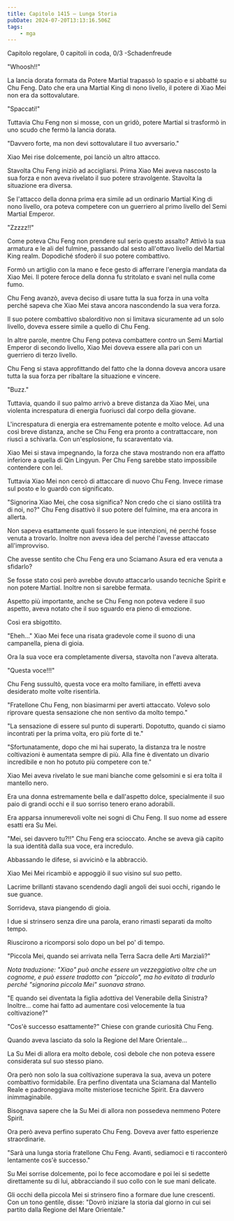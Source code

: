 ```yaml
---
title: Capitolo 1415 – Lunga Storia
pubDate: 2024-07-20T13:13:16.506Z
tags:
    - mga
---
```



Capitolo regolare,
0 capitoli in coda, 0/3
-Schadenfreude


"Whoosh!!"


La lancia dorata formata da Potere Martial trapassò lo spazio e si abbatté su Chu Feng. Dato che era una Martial King di nono livello, il potere di Xiao Mei non era da sottovalutare.


"Spaccati!"


Tuttavia Chu Feng non si mosse, con un gridò, potere Martial si trasformò in uno scudo che fermò la lancia dorata.


"Davvero forte, ma non devi sottovalutare il tuo avversario."


Xiao Mei rise dolcemente, poi lanciò un altro attacco.


Stavolta Chu Feng iniziò ad accigliarsi. Prima Xiao Mei aveva nascosto la sua forza e non aveva rivelato il suo potere stravolgente. Stavolta la situazione era diversa.


Se l'attacco della donna prima era simile ad un ordinario Martial King di nono livello, ora poteva competere con un guerriero al primo livello del Semi Martial Emperor.


"Zzzzz!!"


Come poteva Chu Feng non prendere sul serio questo assalto? Attivò la sua armatura e le ali del fulmine, passando dal sesto all'ottavo livello del Martial King realm. Dopodiché sfoderò il suo potere combattivo.


Formò un artiglio con la mano e fece gesto di afferrare l'energia mandata da Xiao Mei. Il potere feroce della donna fu stritolato e svanì nel nulla come fumo.


Chu Feng avanzò, aveva deciso di usare tutta la sua forza in una volta perché sapeva che Xiao Mei stava ancora nascondendo la sua vera forza.


Il suo potere combattivo sbalorditivo non si limitava sicuramente ad un solo livello, doveva essere simile a quello di Chu Feng.


In altre parole, mentre Chu Feng poteva combattere contro un Semi Martial Emperor di secondo livello, Xiao Mei doveva essere alla pari con un guerriero di terzo livello.


Chu Feng si stava approfittando del fatto che la donna doveva ancora usare tutta la sua forza per ribaltare la situazione e vincere.


"Buzz."


Tuttavia, quando il suo palmo arrivò a breve distanza da Xiao Mei, una violenta increspatura di energia fuoriuscì dal corpo della giovane.


L'increspatura di energia era estremamente potente e molto veloce. Ad una così breve distanza, anche se Chu Feng era pronto a contrattaccare, non riuscì a schivarla. Con un'esplosione, fu scaraventato via.


Xiao Mei si stava impegnando, la forza che stava mostrando non era affatto inferiore a quella di Qin Lingyun. Per Chu Feng sarebbe stato impossibile contendere con lei.


Tuttavia Xiao Mei non cercò di attaccare di nuovo Chu Feng. Invece rimase sul posto e lo guardò con significato.


"Signorina Xiao Mei, che cosa significa? Non credo che ci siano ostilità tra di noi, no?" Chu Feng disattivò il suo potere del fulmine, ma era ancora in allerta.


Non sapeva esattamente quali fossero le sue intenzioni, né perché fosse venuta a trovarlo. Inoltre non aveva idea del perché l'avesse attaccato all'improvviso.


Che avesse sentito che Chu Feng era uno Sciamano Asura ed era venuta a sfidarlo?


Se fosse stato così però avrebbe dovuto attaccarlo usando tecniche Spirit e non potere Martial. Inoltre non si sarebbe fermata.


Aspetto più importante, anche se Chu Feng non poteva vedere il suo aspetto, aveva notato che il suo sguardo era pieno di emozione.


Così era sbigottito.


"Eheh..." Xiao Mei fece una risata gradevole come il suono di una campanella, piena di gioia.


Ora la sua voce era completamente diversa, stavolta non l'aveva alterata.


"Questa voce!!!"


Chu Feng sussultò, questa voce era molto familiare, in effetti aveva desiderato molte volte risentirla.


"Fratellone Chu Feng, non biasimarmi per averti attaccato. Volevo solo riprovare questa sensazione che non sentivo da molto tempo."


"La sensazione di essere sul punto di superarti. Dopotutto, quando ci siamo incontrati per la prima volta, ero più forte di te."


"Sfortunatamente, dopo che mi hai superato, la distanza tra le nostre coltivazioni è aumentata sempre di più. Alla fine è diventato un divario incredibile e non ho potuto più competere con te."


Xiao Mei aveva rivelato le sue mani bianche come gelsomini e si era tolta il mantello nero.


Era una donna estremamente bella e dall'aspetto dolce, specialmente il suo paio di grandi occhi e il suo sorriso tenero erano adorabili.


Era apparsa innumerevoli volte nei sogni di Chu Feng. Il suo nome ad essere esatti era Su Mei.


"Mei, sei davvero tu?!!" Chu Feng era scioccato. Anche se aveva già capito la sua identità dalla sua voce, era incredulo.


Abbassando le difese, si avvicinò e la abbracciò.


Xiao Mei Mei ricambiò e appoggiò il suo visino sul suo petto.


Lacrime brillanti stavano scendendo dagli angoli dei suoi occhi, rigando le sue guance.


Sorrideva, stava piangendo di gioia.


I due si strinsero senza dire una parola, erano rimasti separati da molto tempo.


Riuscirono a ricomporsi solo dopo un bel po' di tempo.


"Piccola Mei, quando sei arrivata nella Terra Sacra delle Arti Marziali?"


<em>Nota traduzione: "Xiao" può anche essere un vezzeggiativo oltre che un cognome, e può essere tradotto con "piccolo", ma ho evitato di tradurlo perché "signorina piccola Mei" suonava strano.</em>


"E quando sei diventata la figlia adottiva del Venerabile della Sinistra? Inoltre... come hai fatto ad aumentare così velocemente la tua coltivazione?"


"Cos'è successo esattamente?" Chiese con grande curiosità Chu Feng.


Quando aveva lasciato da solo la Regione del Mare Orientale...


La Su Mei di allora era molto debole, così debole che non poteva essere considerata sul suo stesso piano.


Ora però non solo la sua coltivazione superava la sua, aveva un potere combattivo formidabile. Era perfino diventata una Sciamana dal Mantello Reale e padroneggiava molte misteriose tecniche Spirit. Era davvero inimmaginabile.


Bisognava sapere che la Su Mei di allora non possedeva nemmeno Potere Spirit.


Ora però aveva perfino superato Chu Feng. Doveva aver fatto esperienze straordinarie.


"Sarà una lunga storia fratellone Chu Feng. Avanti, sediamoci e ti racconterò lentamente cos'è successo."


Su Mei sorrise dolcemente, poi lo fece accomodare e poi lei si sedette direttamente su di lui, abbracciando il suo collo con le sue mani delicate.


Gli occhi della piccola Mei si strinsero fino a formare due lune crescenti. Con un tono gentile, disse: "Dovrò iniziare la storia dal giorno in cui sei partito dalla Regione del Mare Orientale."
                                


                                



